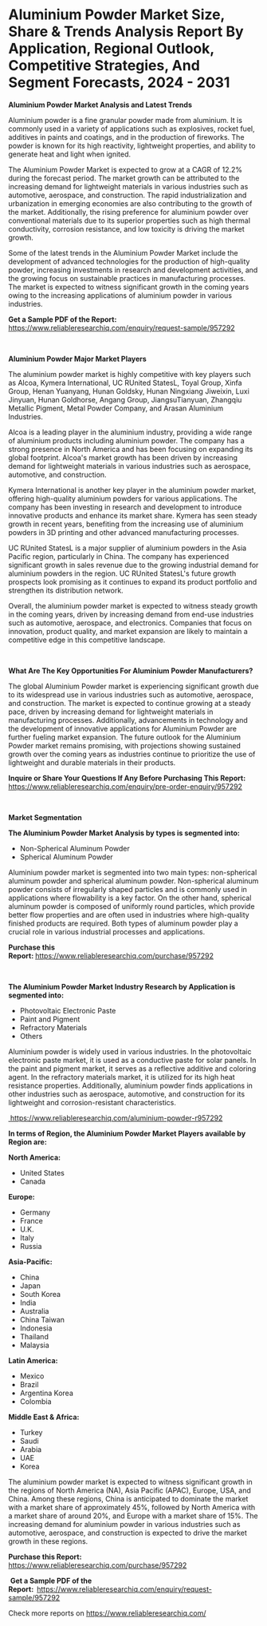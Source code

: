 <p><h1>Aluminium Powder Market Size, Share & Trends Analysis Report By Application, Regional Outlook, Competitive Strategies, And Segment Forecasts, 2024 - 2031</h1></p><p><strong>Aluminium Powder Market Analysis and Latest Trends</strong></p>
<p><p>Aluminium powder is a fine granular powder made from aluminium. It is commonly used in a variety of applications such as explosives, rocket fuel, additives in paints and coatings, and in the production of fireworks. The powder is known for its high reactivity, lightweight properties, and ability to generate heat and light when ignited.</p><p>The Aluminium Powder Market is expected to grow at a CAGR of 12.2% during the forecast period. The market growth can be attributed to the increasing demand for lightweight materials in various industries such as automotive, aerospace, and construction. The rapid industrialization and urbanization in emerging economies are also contributing to the growth of the market. Additionally, the rising preference for aluminium powder over conventional materials due to its superior properties such as high thermal conductivity, corrosion resistance, and low toxicity is driving the market growth.</p><p>Some of the latest trends in the Aluminium Powder Market include the development of advanced technologies for the production of high-quality powder, increasing investments in research and development activities, and the growing focus on sustainable practices in manufacturing processes. The market is expected to witness significant growth in the coming years owing to the increasing applications of aluminium powder in various industries.</p></p>
<p><strong>Get a Sample PDF of the Report:&nbsp;</strong> <a href="https://www.reliableresearchiq.com/enquiry/request-sample/957292">https://www.reliableresearchiq.com/enquiry/request-sample/957292</a></p>
<p>&nbsp;</p>
<p><strong>Aluminium Powder Major Market Players</strong></p>
<p><p>The aluminium powder market is highly competitive with key players such as Alcoa, Kymera International, UC RUnited StatesL, Toyal Group, Xinfa Group, Henan Yuanyang, Hunan Goldsky, Hunan Ningxiang Jiweixin, Luxi Jinyuan, Hunan Goldhorse, Angang Group, JiangsuTianyuan, Zhangqiu Metallic Pigment, Metal Powder Company, and Arasan Aluminium Industries.</p><p>Alcoa is a leading player in the aluminium industry, providing a wide range of aluminium products including aluminium powder. The company has a strong presence in North America and has been focusing on expanding its global footprint. Alcoa's market growth has been driven by increasing demand for lightweight materials in various industries such as aerospace, automotive, and construction.</p><p>Kymera International is another key player in the aluminium powder market, offering high-quality aluminium powders for various applications. The company has been investing in research and development to introduce innovative products and enhance its market share. Kymera has seen steady growth in recent years, benefiting from the increasing use of aluminium powders in 3D printing and other advanced manufacturing processes.</p><p>UC RUnited StatesL is a major supplier of aluminium powders in the Asia Pacific region, particularly in China. The company has experienced significant growth in sales revenue due to the growing industrial demand for aluminium powders in the region. UC RUnited StatesL's future growth prospects look promising as it continues to expand its product portfolio and strengthen its distribution network.</p><p>Overall, the aluminium powder market is expected to witness steady growth in the coming years, driven by increasing demand from end-use industries such as automotive, aerospace, and electronics. Companies that focus on innovation, product quality, and market expansion are likely to maintain a competitive edge in this competitive landscape.</p></p>
<p>&nbsp;</p>
<p><strong>What Are The Key Opportunities For Aluminium Powder Manufacturers?</strong></p>
<p><p>The global Aluminium Powder market is experiencing significant growth due to its widespread use in various industries such as automotive, aerospace, and construction. The market is expected to continue growing at a steady pace, driven by increasing demand for lightweight materials in manufacturing processes. Additionally, advancements in technology and the development of innovative applications for Aluminium Powder are further fueling market expansion. The future outlook for the Aluminium Powder market remains promising, with projections showing sustained growth over the coming years as industries continue to prioritize the use of lightweight and durable materials in their products.</p></p>
<p><strong>Inquire or Share Your Questions If Any Before Purchasing This Report:</strong> <a href="https://www.reliableresearchiq.com/enquiry/pre-order-enquiry/957292">https://www.reliableresearchiq.com/enquiry/pre-order-enquiry/957292</a></p>
<p>&nbsp;</p>
<p><strong>Market Segmentation</strong></p>
<p><strong>The Aluminium Powder Market Analysis by types is segmented into:</strong></p>
<p><ul><li>Non-Spherical Aluminum Powder</li><li>Spherical Aluminum Powder</li></ul></p>
<p><p>Aluminium powder market is segmented into two main types: non-spherical aluminum powder and spherical aluminum powder. Non-spherical aluminum powder consists of irregularly shaped particles and is commonly used in applications where flowability is a key factor. On the other hand, spherical aluminum powder is composed of uniformly round particles, which provide better flow properties and are often used in industries where high-quality finished products are required. Both types of aluminum powder play a crucial role in various industrial processes and applications.</p></p>
<p><strong>Purchase this Report:&nbsp;</strong><a href="https://www.reliableresearchiq.com/purchase/957292">https://www.reliableresearchiq.com/purchase/957292</a></p>
<p>&nbsp;</p>
<p><strong>The Aluminium Powder Market Industry Research by Application is segmented into:</strong></p>
<p><ul><li>Photovoltaic Electronic Paste</li><li>Paint and Pigment</li><li>Refractory Materials</li><li>Others</li></ul></p>
<p><p>Aluminium powder is widely used in various industries. In the photovoltaic electronic paste market, it is used as a conductive paste for solar panels. In the paint and pigment market, it serves as a reflective additive and coloring agent. In the refractory materials market, it is utilized for its high heat resistance properties. Additionally, aluminium powder finds applications in other industries such as aerospace, automotive, and construction for its lightweight and corrosion-resistant characteristics.</p></p>
<p><a href="https://www.reliableresearchiq.com/aluminium-powder-r957292">&nbsp;https://www.reliableresearchiq.com/aluminium-powder-r957292</a></p>
<p><strong>In terms of Region, the Aluminium Powder Market Players available by Region are:</strong></p>
<p>
    <p> <strong> North America: </strong>
        <ul>
            <li>United States</li>
            <li>Canada</li>
        </ul>
        </p> 
    <p> <strong> Europe: </strong>
        <ul>
            <li>Germany</li>
            <li>France</li>
            <li>U.K.</li>
            <li>Italy</li>
            <li>Russia</li>
        </ul>
        </p> 
    <p> <strong> Asia-Pacific: </strong>
        <ul>
            <li>China</li>
            <li>Japan</li>
            <li>South Korea</li>
            <li>India</li>
            <li>Australia</li>
            <li>China Taiwan</li>
            <li>Indonesia</li>
            <li>Thailand</li>
            <li>Malaysia</li>
        </ul>
        </p> 
    <p> <strong> Latin America: </strong>
        <ul>
            <li>Mexico</li>
            <li>Brazil</li>
            <li>Argentina Korea</li>
            <li>Colombia</li>
        </ul>
        </p> 
    <p> <strong> Middle East & Africa: </strong>
        <ul>
            <li>Turkey</li>
            <li>Saudi</li>
            <li>Arabia</li>
            <li>UAE</li>
            <li>Korea</li>
        </ul>
    </p>
    </p>
<p><p>The aluminium powder market is expected to witness significant growth in the regions of North America (NA), Asia Pacific (APAC), Europe, USA, and China. Among these regions, China is anticipated to dominate the market with a market share of approximately 45%, followed by North America with a market share of around 20%, and Europe with a market share of 15%. The increasing demand for aluminium powder in various industries such as automotive, aerospace, and construction is expected to drive the market growth in these regions.</p></p>
<p><strong>Purchase this Report: </strong><a href="https://www.reliableresearchiq.com/purchase/957292">https://www.reliableresearchiq.com/purchase/957292</a></p>
<p>&nbsp;<strong>Get a Sample PDF of the Report:&nbsp;&nbsp;</strong><a href="https://www.reliableresearchiq.com/enquiry/request-sample/957292">https://www.reliableresearchiq.com/enquiry/request-sample/957292</a></p>
<p><strong></strong></p>
<p>Check more reports on <a href="https://www.reliableresearchiq.com/">https://www.reliableresearchiq.com/</a></p>